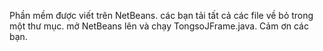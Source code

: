 Phần mềm được viết trên NetBeans. các bạn tải tất cả các file về bỏ trong một thư mục. mở NetBeans lên và chạy TongsoJFrame.java. Cảm ơn các bạn.

